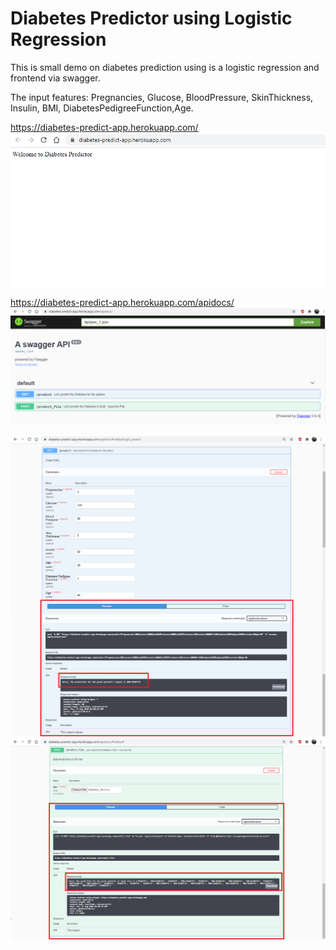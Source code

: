 # Diabetes Predictor using Logistic Regression
This is small demo on diabetes prediction using is a logistic regression and frontend via swagger.

The input features:     Pregnancies, Glucose, BloodPressure, SkinThickness, Insulin, BMI, DiabetesPedigreeFunction,Age.

https://diabetes-predict-app.herokuapp.com/
<img src="imgs/Home.png" alt="My cool logo"/>


https://diabetes-predict-app.herokuapp.com/apidocs/
<img src="imgs/Home2.png" alt="My cool logo"/>

<img src="imgs/SingleEntityPredict.png" alt="My cool logo"/>

<img src="imgs/BulkPredict.png" alt="My cool logo"/>
